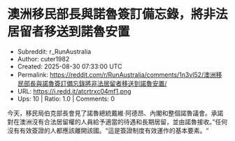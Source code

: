 # 澳洲移民部長與諾魯簽訂備忘錄，將非法居留者移送到諾魯安置

- Subreddit: r_RunAustralia
- Author: cuter1982
- Created: 2025-08-30 07:33:00 UTC
- Permalink: https://reddit.com/r/RunAustralia/comments/1n3vl52/澳洲移民部長與諾魯簽訂備忘錄將非法居留者移送到諾魯安置/
- URL: https://i.redd.it/atcrtrxc04mf1.png
- Ups: 10 | Ratio: 1.0 | Comments: 0


今天，移民局伯克部長會見了諾魯總統戴維·阿德昂、內閣和整個諾魯議會。承諾對在澳洲沒有合法居留權的人員給予適當的待遇和長期居留，並由諾魯接收。”任何沒有有效簽證的人都應該離開該國。“這是簽證制度有效運作的基本要素。“

